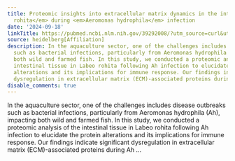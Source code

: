 ```yaml
---
title: Proteomic insights into extracellular matrix dynamics in the intestine of <em>Labeo
  rohita</em> during <em>Aeromonas hydrophila</em> infection
date: '2024-09-18'
linkTitle: https://pubmed.ncbi.nlm.nih.gov/39292008/?utm_source=curl&utm_medium=rss&utm_campaign=pubmed-2&utm_content=1FakS-2QOkCT8HsMOQP1bCRQ4YzyumYOmxmF0moLsQ3dFB1E9V&fc=20220326224207&ff=20240918184842&v=2.18.0.post9+e462414
source: heidelberg[Affiliation]
description: In the aquaculture sector, one of the challenges includes disease outbreaks
  such as bacterial infections, particularly from Aeromonas hydrophila (Ah), impacting
  both wild and farmed fish. In this study, we conducted a proteomic analysis of the
  intestinal tissue in Labeo rohita following Ah infection to elucidate the protein
  alterations and its implications for immune response. Our findings indicate significant
  dysregulation in extracellular matrix (ECM)-associated proteins during Ah ...
disable_comments: true
---
```

In the aquaculture sector, one of the challenges includes disease outbreaks such as bacterial infections, particularly from Aeromonas hydrophila (Ah), impacting both wild and farmed fish. In this study, we conducted a proteomic analysis of the intestinal tissue in Labeo rohita following Ah infection to elucidate the protein alterations and its implications for immune response. Our findings indicate significant dysregulation in extracellular matrix (ECM)-associated proteins during Ah ...